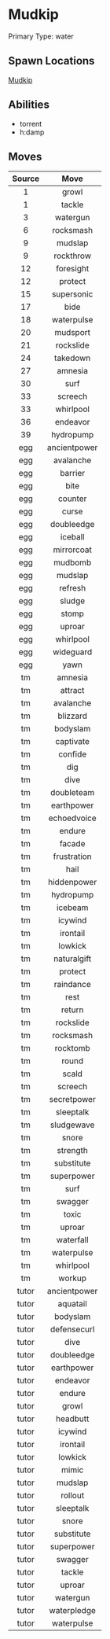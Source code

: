 # Mudkip  
Primary Type: water  
  
## Spawn Locations  
[Mudkip](/data/spawn_presets/mudkip.md)  
  
## Abilities  
  * torrent
  * h:damp
  
  
## Moves  
  
| Source | Move |  
|:---:|:---:|  
| 1 | growl |  
| 1 | tackle |  
| 3 | watergun |  
| 6 | rocksmash |  
| 9 | mudslap |  
| 9 | rockthrow |  
| 12 | foresight |  
| 12 | protect |  
| 15 | supersonic |  
| 17 | bide |  
| 18 | waterpulse |  
| 20 | mudsport |  
| 21 | rockslide |  
| 24 | takedown |  
| 27 | amnesia |  
| 30 | surf |  
| 33 | screech |  
| 33 | whirlpool |  
| 36 | endeavor |  
| 39 | hydropump |  
| egg | ancientpower |  
| egg | avalanche |  
| egg | barrier |  
| egg | bite |  
| egg | counter |  
| egg | curse |  
| egg | doubleedge |  
| egg | iceball |  
| egg | mirrorcoat |  
| egg | mudbomb |  
| egg | mudslap |  
| egg | refresh |  
| egg | sludge |  
| egg | stomp |  
| egg | uproar |  
| egg | whirlpool |  
| egg | wideguard |  
| egg | yawn |  
| tm | amnesia |  
| tm | attract |  
| tm | avalanche |  
| tm | blizzard |  
| tm | bodyslam |  
| tm | captivate |  
| tm | confide |  
| tm | dig |  
| tm | dive |  
| tm | doubleteam |  
| tm | earthpower |  
| tm | echoedvoice |  
| tm | endure |  
| tm | facade |  
| tm | frustration |  
| tm | hail |  
| tm | hiddenpower |  
| tm | hydropump |  
| tm | icebeam |  
| tm | icywind |  
| tm | irontail |  
| tm | lowkick |  
| tm | naturalgift |  
| tm | protect |  
| tm | raindance |  
| tm | rest |  
| tm | return |  
| tm | rockslide |  
| tm | rocksmash |  
| tm | rocktomb |  
| tm | round |  
| tm | scald |  
| tm | screech |  
| tm | secretpower |  
| tm | sleeptalk |  
| tm | sludgewave |  
| tm | snore |  
| tm | strength |  
| tm | substitute |  
| tm | superpower |  
| tm | surf |  
| tm | swagger |  
| tm | toxic |  
| tm | uproar |  
| tm | waterfall |  
| tm | waterpulse |  
| tm | whirlpool |  
| tm | workup |  
| tutor | ancientpower |  
| tutor | aquatail |  
| tutor | bodyslam |  
| tutor | defensecurl |  
| tutor | dive |  
| tutor | doubleedge |  
| tutor | earthpower |  
| tutor | endeavor |  
| tutor | endure |  
| tutor | growl |  
| tutor | headbutt |  
| tutor | icywind |  
| tutor | irontail |  
| tutor | lowkick |  
| tutor | mimic |  
| tutor | mudslap |  
| tutor | rollout |  
| tutor | sleeptalk |  
| tutor | snore |  
| tutor | substitute |  
| tutor | superpower |  
| tutor | swagger |  
| tutor | tackle |  
| tutor | uproar |  
| tutor | watergun |  
| tutor | waterpledge |  
| tutor | waterpulse |  
  
